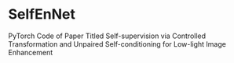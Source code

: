 # SelfEnNet
PyTorch Code of Paper Titled Self-supervision via Controlled Transformation and Unpaired Self-conditioning for Low-light Image Enhancement
